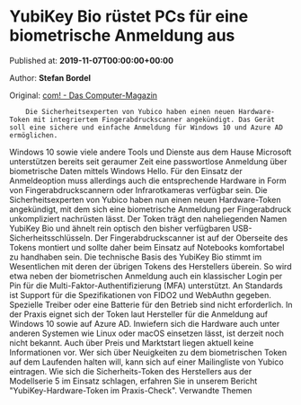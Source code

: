 
# YubiKey Bio rüstet PCs für eine biometrische Anmeldung aus

Published at: **2019-11-07T00:00:00+00:00**

Author: **Stefan Bordel**

Original: [com! - Das Computer-Magazin](https://www.com-magazin.de/news/windows-10/yubikey-bio-ruestet-pcs-biometrische-anmeldung-2300463.html)


        Die Sicherheitsexperten von Yubico haben einen neuen Hardware-Token mit integriertem Fingerabdruckscanner angekündigt. Das Gerät soll eine sichere und einfache Anmeldung für Windows 10 und Azure AD ermöglichen.
      
Windows 10 sowie viele andere Tools und Dienste aus dem Hause Microsoft unterstützen bereits seit geraumer Zeit eine passwortlose Anmeldung über biometrische Daten mittels Windows Hello. Für den Einsatz der Anmeldeoption muss allerdings auch die entsprechende Hardware in Form von Fingerabdruckscannern oder Infrarotkameras verfügbar sein. Die Sicherheitsexperten von Yubico haben nun einen neuen Hardware-Token angekündigt, mit dem sich eine biometrische Anmeldung per Fingerabdruck unkompliziert nachrüsten lässt.
Der Token trägt den naheliegenden Namen YubiKey Bio und ähnelt rein optisch den bisher verfügbaren USB-Sicherheitsschlüsseln. Der Fingerabdruckscanner ist auf der Oberseite des Tokens montiert und sollte daher beim Einsatz auf Notebooks komfortabel zu handhaben sein.
Die technische Basis des YubiKey Bio stimmt im Wesentlichen mit deren der übrigen Tokens des Herstellers überein. So wird etwa neben der biometrischen Anmeldung auch ein klassischer Login per Pin für die Multi-Faktor-Authentifizierung (MFA) unterstützt. An Standards ist Support für die Spezifikationen von FIDO2 und WebAuthn gegeben. Spezielle Treiber oder eine Batterie für den Betrieb sind nicht erforderlich.
In der Praxis eignet sich der Token laut Hersteller für die Anmeldung auf Windows 10 sowie auf Azure AD. Inwiefern sich die Hardware auch unter anderen Systemen wie Linux oder macOS einsetzen lässt, ist derzeit noch nicht bekannt. Auch über Preis und Marktstart liegen aktuell keine Informationen vor. Wer sich über Neuigkeiten zu dem biometrischen Token auf dem Laufenden halten will, kann sich auf einer Mailingliste von Yubico eintragen.
Wie sich die Sicherheits-Token des Herstellers aus der Modellserie 5 im Einsatz schlagen, erfahren Sie in unserem Bericht "YubiKey-Hardware-Token im Praxis-Check".
Verwandte Themen
